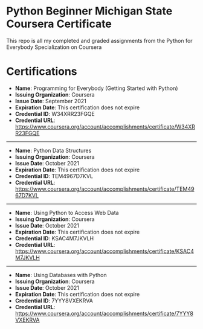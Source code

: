 # Python Beginner Michigan State Coursera Certificate 

This repo is all my completed and graded assignments from the Python for Everybody Specialization on Coursera 

# Certifications 

- **Name**: Programming for Everybody (Getting Started with Python)
- **Issuing Organization**: Coursera
- **Issue Date**: September 2021
- **Expiration Date**: This certification does not expire
- **Credential ID**: W34XRR23FGQE
- **Credential URL**: https://www.coursera.org/account/accomplishments/certificate/W34XRR23FGQE
-------------------------------------------------------------------------------------------------
- **Name**: Python Data Structures
- **Issuing Organization**: Coursera
- **Issue Date**: October 2021
- **Expiration Date**: This certification does not expire
- **Credential ID**: TEM4967D7KVL
- **Credential URL**: https://www.coursera.org/account/accomplishments/certificate/TEM4967D7KVL
-------------------------------------------------------------------------------------------------
- **Name**: Using Python to Access Web Data
- **Issuing Organization**: Coursera
- **Issue Date**: October 2021
- **Expiration Date**: This certification does not expire
- **Credential ID**: KSAC4M7JKVLH
- **Credential URL**: https://www.coursera.org/account/accomplishments/certificate/KSAC4M7JKVLH
-------------------------------------------------------------------------------------------------
- **Name**: Using Databases with Python
- **Issuing Organization**: Coursera
- **Issue Date**: October 2021
- **Expiration Date**: This certification does not expire
- **Credential ID**: 7YYY8VXEKRVA
- **Credential URL**: https://www.coursera.org/account/accomplishments/certificate/7YYY8VXEKRVA
